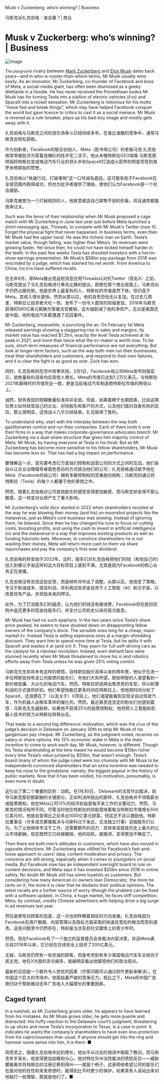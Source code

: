 Musk v Zuckerberg: who’s winning? | Business

马斯克诉扎克伯格：谁会赢？| 商业


# Musk v Zuckerberg: who’s winning? | Business

![image](https://images.weserv.nl/?url=www.economist.com/img/b/1280/720/90/media-assets/image/20240210_WBD000.jpg)

<div></div><p><span>T</span><small>he playground</small> rivalry between <a href="https://www.economist.com/business/2023/10/26/ai-has-rescued-mark-zuckerberg-from-a-metaverse-size-hole">Mark Zuckerberg</a> and <a href="https://www.economist.com/business/2023/12/05/elon-musks-messiah-complex-may-bring-him-down">Elon Musk</a> dates back years—and in who-is-cooler-than-whom terms, Mr Musk usually wins easily. As an innovator, Mr Zuckerberg, co-founder of Facebook and boss of Meta, a social-media giant, has often been dismissed as a geeky dilettante in a hoodie. He has never received the Promethean kudos Mr Musk has for turning Tesla into a stallion of electric vehicles (<small>EV</small>s) and SpaceX into a rocket sensation. Mr Zuckerberg is notorious for his motto “move fast and break things”, which may have helped Facebook conquer the world but gave licence to critics to cast it as a social menace. Mr Musk is revered as a rule-breaker, plays up his bad-boy image and mostly gets away with it. </p>

扎克伯格与马斯克之间的游乐场争斗已经持续多年。在谁比谁酷的竞争中，通常马斯克会轻松获胜。

作为创新者，Facebook的联合创始人、Meta（脸书母公司）的老板马克·扎克伯格常常被批评为穿着连帽衫的技术宅二流子。他从未像特斯拉CEO埃隆·马斯克那样因将特斯拉变成电动汽车行业的领头羊和SpaceX打造成火箭界的明星而受到普罗米修斯般的赞誉。

扎克伯格以“快速行动，打破事物”这一口号闻名遐迩。这可能有助于Facebook在全球范围内取得成功，但也为批评者提供了理由，使他们认为Facebook是一个社会威胁。

马斯克被誉为一个打破规则的人，他故意塑造自己桀骜不驯的形象，并且通常都能侥幸过关。


<p>Such was the tenor of their relationship when Mr Musk proposed a cage match with Mr Zuckerberg in June last year just before Meta launched a short-messaging app, Threads, to compete with Mr Musk’s Twitter (now X). Forget the physical fight that never happened. In business terms, even then Mr Musk had the upper hand. He was the richest man on Earth. Tesla’s market value, though falling, was higher than Meta’s. Its revenues were growing faster. Yet since then, he could not have kicked himself harder in the teeth. In the past few weeks Tesla has shocked investors with a horror-show earnings presentation. Mr Musk’s $56bn pay package from 2018 was rescinded by a judge, which has slashed his net worth. From America to China, his <small>EV</small>s have suffered recalls. </p>

在去年6月，即Meta推出竞品短消息应用Threads以对抗Twitter（现名X）之前，马斯克提出了与扎克伯格进行拳击比赛的提议。即使在那个商业层面上，马斯克似乎仍然占据优势。他是世界上最富有的人，特斯拉的市值虽然下跌，但仍高于Meta。其收入增长更快。然而从那以后，他的自责恐怕无以复加。在过去几周里，特斯拉让投资者大吃一惊，发布了一份令人震惊的财报表现。2018年马斯克获得的560亿美元薪酬方案被法官撤销，这大幅削减了他的净资产。无论是美国还是中国，他的电动汽车都遭遇了召回事件。


<div><div><div id="econ-1"></div></div></div><p>Mr Zuckerberg, meanwhile, is punching the air. On February 1st Meta released earnings showing a staggering rise in sales and margins. Its market value has reached $1.2trn, exactly the level Tesla achieved at its peak in 2021, and more than twice what the <small>EV</small>-maker is worth now. To be sure, short-term measures of financial performance are not everything. But look at longer-term factors, such as the way both men run their businesses, treat their shareholders and customers, and respond to their own failures, and it is clear the fight is as good as over. Zuck has won.</p>

同时，扎克伯格则在空中挥拳庆祝。2月1日，Facebook母公司Meta发布财报显示，销售量和利润率均实现惊人增长。Meta的市值已达到1.2万亿美元，与特斯拉2021年巅峰时的市值完全一致，更是当前电动汽车制造商特斯拉市值的两倍以上。

诚然，财务表现的短期衡量标准并非全部。但是，如果着眼于长期因素，比如这两位男士如何经营自己的企业、对待股东和客户的方式，以及他们面对自身失败的反应，那么很明显，这场战斗几乎已经结束。扎克取得了胜利。


<p>To understand why, start with the interplay between the way both gazillionaires control and run their companies. Each of them lords it over their firms in a way that makes corporate-governance advocates blanch: Mr Zuckerberg via a dual-share structure that gives him majority control of Meta; Mr Musk, by having everyone at Tesla in his thrall. But as Mr Zuckerberg has become more sensitive to his fellow shareholders, Mr Musk has become less so. That has had a big impact on performance.</p>

要理解这一点，首先要考虑亿万富翁们控制和运营公司的方式之间的互动。他们各自以让企业治理倡导者面色苍白的方式统治他们的公司：扎克伯格通过赋予他在Meta（Facebook的母公司）拥有多数控制权的双重股份结构；马斯克则通过将特斯拉（Tesla）的每个人都置于他的掌控之中。

然而，随着扎克伯格对公司其他股东的感受变得更加敏感，而马斯克却变得不那么敏感。这一转变对业绩产生了重大影响。


<p>Mr Zuckerberg’s <i>volte face</i> started in 2022 when shareholders recoiled at the way he was blowing their money (and his) on moonshot projects like the metaverse, just as Meta’s core business was slowing. Instead of ignoring them, he listened. Since then he has changed his tune to focus on cutting costs, boosting profits, and using the cash to invest in artificial intelligence (<small>AI)</small> and the metaverse in a way that improves existing products as well as funding futuristic bets. Moreover, to convince shareholders he is not wasting their money, Meta will return more cash to them via share repurchases and pay the company’s first-ever dividend. </p>

扎克伯格的转变始于2022年。当时，股东们对扎克伯格把他们的钱（和他自己的）投入到像元宇宙这样的远大目标项目上感到不满，尤其是因为Facebook的核心业务正在放缓。

扎克伯格没有忽视这些反馈，而是倾听并作出了调整。从那以后，他改变了策略，专注于削减成本、提高利润，并利用这些资金投资于人工智能（AI）和元宇宙，以改善现有产品，并资助未来的押注。

此外，为了打消股东们的疑虑，认为他们的钱没有被浪费，Facebook将在股份回购中返还更多的现金给股东们，并支付公司有史以来的首次股息。


<p>Mr Musk has had no such epiphany. In the two years since Tesla’s share price peaked, he seems to have doubled down on disappointing fellow owners of the company’s stock. The sensible ones long for a cheap, mass-market <small>EV</small>. Instead Tesla is selling expensive ones at a margin-shredding discount. They want him to spend more time at Tesla, but he splits it with SpaceX and wastes it at (and on) X. They yearn for full-self-driving cars as the catalyst for a robotaxi revolution. Instead, even diehard fans were stunned recently when Mr Musk threatened to move his <small>AI</small> and robotics efforts away from Tesla unless he was given 25% voting control.</p>

马斯克先生却并未有这样的顿悟。自特斯拉股价高峰以来的两年里，他似乎在进一步压榨那些持有该公司股票的股东们，令他们大失所望。那些明智的人渴望看到一款价格低廉、大众化的电动汽车。然而，特斯拉却选择出售昂贵的车型，并以削薄利润的方式提供折扣。他们希望他能花更多时间在特斯拉上，但他把时间分给了SpaceX，还浪费在了（以及关于）X项目上。他们渴望能看到实现全自动驾驶汽车，作为机器人出租车革命的催化剂。然而，最近甚至连坚定的粉丝们也感到震惊：马斯克先生威胁称，如果他不获得25%的投票控制权，他将把人工智能和机器人技术的努力从特斯拉转移出去。


<div><div><div id="econ-2"></div></div></div><p>That leads to a second big difference: motivation, which was the crux of the judge’s decision in Delaware on January 30th to strip Mr Musk of his gargantuan pay cheque. Mr Zuckerberg, as the judgment noted, receives no salary or share options. His 13% economic stake in Meta is the main incentive to come to work each day. Mr Musk, however, is different. Though his Tesla shareholding at the time meant he would become $10bn richer every time Tesla’s value jumped by $50bn, that wasn’t enough. Tesla’s board (many of whom the judge ruled were too chummy with Mr Musk to be independent) convinced shareholders that an extra incentive was needed to keep his nose to the grindstone: namely, the biggest payout in the history of public markets. Now that it has been voided, his motivation, presumably, is even more in doubt.</p>

这引出了第二个重要的区别：动机。在1月30日， Delaware的法官作出裁决，剥夺马斯克那巨额薪酬的关键部分。正如判决所指出的那样，扎克伯格并不领取薪水或股票期权。他在Meta公司13%的经济权益是每天来工作的主要动力。然而，马斯克的情况有所不同。尽管当时他在特斯拉的持股意味着每当特斯拉市值增长500亿美元时，他就会变得比之前多出1000亿美元财富。但这还不足以激励他。特斯拉董事会（许多成员都被裁决与马斯科过于亲近，无法独立行事）说服股东们认为，为了让他继续专注于工作，还需要额外的动力：具体来说就是历史上最大的公众市场薪酬。现在既然它已经被撤销，他的动机，据推测，变得更加不确定了。


<p>Then there are both men’s attitudes to customers, which have also moved in opposite directions. Mr Zuckerberg was vilified for Facebook’s fast-and-loose approach to users’ data, content moderation and privacy. The concerns are still strong, especially when it comes to youngsters on social media. But Facebook now has an independent oversight board to rule on content decisions, and Meta says it has invested $20bn since 2016 in online safety. No doubt Mr Musk still has some loyalists as customers. But considering how many American <small>EV</small> owners lean Democratic, the more he rants on X, the more it is clear that he disdains their political opinions. The latest recalls are a further source of worry (though the problem can be fixed with a software update). In China, a huge market, he faces stiff competition. Meta, by contrast, credits Chinese advertisers with helping drive a big surge in ad revenues last year. </p>

然后是男性对顾客的态度，这一点也同样朝着相反的方向发展。扎克伯格因为Facebook在用户数据、内容管理以及隐私方面采取的快速且宽松的做法而受到谴责。这些问题至今仍然存在，特别是当涉及到社交媒体上的青少年时。

然而，现在Facebook有了一个独立的监督委员会来裁决内容决策，并且Meta表示自2016年以来，它已经在在线安全上投资了200亿美元。

无疑，马斯克仍然有一些忠诚的顾客。但是考虑到有多少美国电动汽车车主倾向于民主党，他在X方面的言论越多，就越明显看出他鄙视他们的政治观点。

最新的召回是一个额外令人担忧的因素（尽管问题可以通过软件更新来解决）。在中国这个巨大的市场中，他面临着严峻的竞争压力。相比之下，Meta将中国广告商归功于帮助推动去年广告收入大幅增长的重要因素。


<h2>Caged tyrant </h2><p>In a nutshell, as Mr Zuckerberg grows older, he appears to have learned from his mistakes. As Mr Musk grows older, he gets more puerile and distracted. His huffy reaction to the Delaware court’s judgment, threatening to up sticks and move Tesla’s incorporation to Texas, is a case in point. It indicates he wants the company’s shareholders to have even less protection from his capriciousness than usual. If anyone should get into the ring and hammer some sense into him, it is them. <span>■</span></p>

简而言之，随着扎克伯格年纪的增长，他似乎从过去的错误中吸取了教训。而马斯克年岁渐长，他变得更加幼稚和分心。他对特拉华州法院裁决的愤怒反应——威胁要搬离并将特斯拉的注册迁移到得州——就是个例子。这表明他希望公司的股东们在面对他的任性和突发奇想时，能得到比平时更少的保护。如果真有人该站出来对他敲打一些理智，那就是他们了。■



